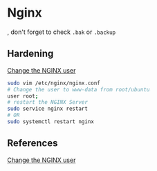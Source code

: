 # Nginx


, don't forget to check `.bak` or `.backup`

## Hardening

[Change the NGINX user](https://fedingo.com/how-to-change-nginx-user/)
```bash
sudo vim /etc/nginx/nginx.conf
# Change the user to www-data from root/ubuntu
user root; 
# restart the NGINX Server
sudo service nginx restart
# OR
sudo systemctl restart nginx
```

## References

[Change the NGINX user](https://fedingo.com/how-to-change-nginx-user/)
